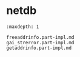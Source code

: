 # netdb

```{toctree}
:maxdepth: 1

freeaddrinfo.part-impl.md
gai_strerror.part-impl.md
getaddrinfo.part-impl.md
```
